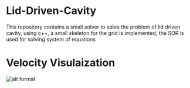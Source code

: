 # Lid-Driven-Cavity
This repository contains a small solver to solve the problem of lid driven cavity, using c++, a small skeleton for the grid is implemented, the SOR is used for solving system of equations

# Velocity Visulaization
![alt format](https://github.com/HishamSaeed/Lid-Driven-Cavity/tree/main/Results/Lid_Driven_Cavity_Pressure.png?raw=true "Velocity")

